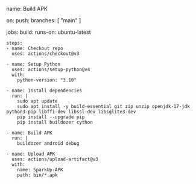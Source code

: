 name: Build APK

on:
  push:
    branches: [ "main" ]

jobs:
  build:
    runs-on: ubuntu-latest

    steps:
    - name: Checkout repo
      uses: actions/checkout@v3

    - name: Setup Python
      uses: actions/setup-python@v4
      with:
        python-version: "3.10"

    - name: Install dependencies
      run: |
        sudo apt update
        sudo apt install -y build-essential git zip unzip openjdk-17-jdk python3-pip libffi-dev libssl-dev libsqlite3-dev
        pip install --upgrade pip
        pip install buildozer cython

    - name: Build APK
      run: |
        buildozer android debug

    - name: Upload APK
      uses: actions/upload-artifact@v3
      with:
        name: SparkUp-APK
        path: bin/*.apk
